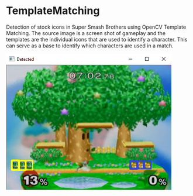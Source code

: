 # TemplateMatching
Detection of stock icons in Super Smash Brothers using OpenCV Template Matching. The source image is a screen shot of gameplay and the templates are the individual icons that are used to identify a character. This can serve as a base to identify which characters are used in a match.

![alt text](https://github.com/jchakko/TemplateMatching/blob/master/result.png)
